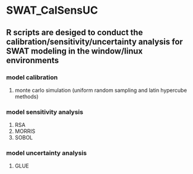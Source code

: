 # SWAT_CalSensUC

## R scripts are desiged to conduct the calibration/sensitivity/uncertainty analysis for SWAT modeling in the window/linux environments

### model calibration
 1) monte carlo simulation (uniform random sampling and latin hypercube methods)
### model sensitivity analysis
 1) RSA
 2) MORRIS
 3) SOBOL
 
 ### model uncertainty analysis
 1) GLUE 
